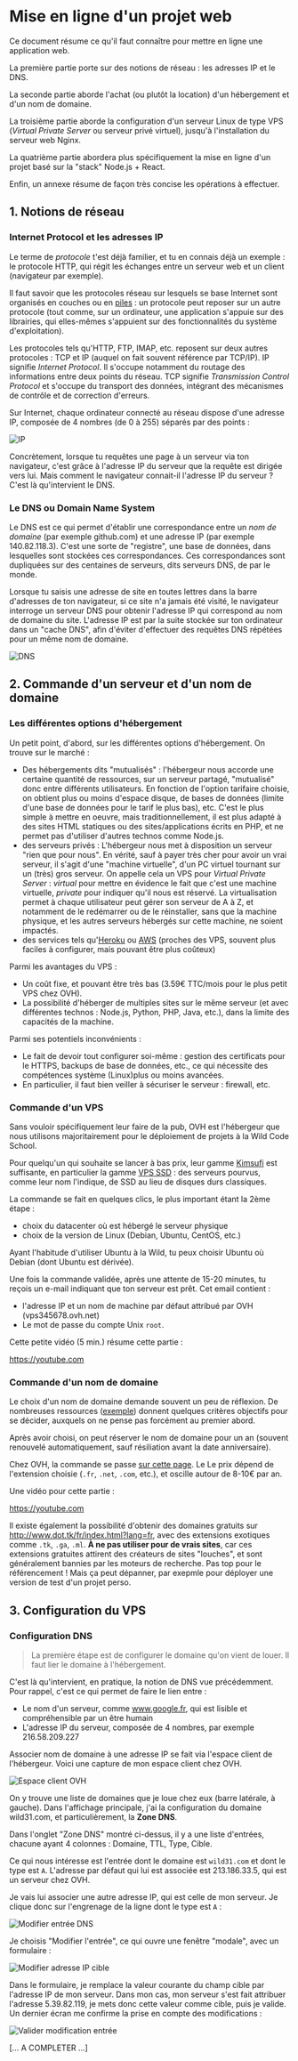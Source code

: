 # Mise en ligne d'un projet web

Ce document résume ce qu'il faut connaître pour mettre en ligne une application web.

La première partie porte sur des notions de réseau : les adresses IP et le DNS.

La seconde partie aborde l'achat (ou plutôt la location) d'un hébergement et d'un nom de domaine.

La troisième partie aborde la configuration d'un serveur Linux de type VPS (*Virtual Private Server* ou serveur privé virtuel), jusqu'à l'installation du serveur web Nginx.

La quatrième partie abordera plus spécifiquement la mise en ligne d'un projet basé sur la "stack" Node.js + React.

Enfin, un annexe résume de façon très concise les opérations à effectuer.

## 1. Notions de réseau

### Internet Protocol et les adresses IP

Le terme de *protocole* t'est déjà familier, et tu en connais déjà un exemple : le protocole HTTP, qui régit les échanges entre un serveur web et un client (navigateur par exemple).

Il faut savoir que les protocoles réseau sur lesquels se base Internet sont organisés en couches ou en [piles](https://fr.wikipedia.org/wiki/Pile_de_protocoles) : un protocole peut reposer sur un autre protocole (tout comme, sur un ordinateur, une application s'appuie sur des librairies, qui elles-mêmes s'appuient sur des fonctionnalités du système d'exploitation).

Les protocoles tels qu'HTTP, FTP, IMAP, etc. reposent sur deux autres protocoles : TCP et IP (auquel on fait souvent référence par TCP/IP). IP signifie *Internet Protocol*. Il s'occupe notamment du routage des informations entre deux points du réseau. TCP signifie *Transmission Control Protocol* et s'occupe du transport des données, intégrant des mécanismes de contrôle et de correction d'erreurs.

Sur Internet, chaque ordinateur connecté au réseau dispose d'une adresse IP, composée de 4 nombres (de 0 à 255) séparés par des points :

![IP](https://raw.githubusercontent.com/bhubr/deploy-projects/master/img/internet-protocol.svg)

Concrètement, lorsque tu requêtes une page à un serveur via ton navigateur, c'est grâce à l'adresse IP du serveur que la requête est dirigée vers lui. Mais comment le navigateur connait-il l'adresse IP du serveur ? C'est là qu'intervient le DNS.

### Le DNS ou Domain Name System

Le DNS est ce qui permet d'établir une correspondance entre un *nom de domaine* (par exemple github.com) et une adresse IP (par exemple 140.82.118.3). C'est une sorte de "registre", une base de données, dans lesquelles sont stockées ces correspondances. Ces correspondances sont dupliquées sur des centaines de serveurs, dits serveurs DNS, de par le monde.

Lorsque tu saisis une adresse de site en toutes lettres dans la barre d'adresses de ton navigateur, si ce site n'a jamais été visité, le navigateur interroge un serveur DNS pour obtenir l'adresse IP qui correspond au nom de domaine du site. L'adresse IP est par la suite stockée sur ton ordinateur dans un "cache DNS", afin d'éviter d'effectuer des requêtes DNS répétées pour un même nom de domaine.

![DNS](https://raw.githubusercontent.com/bhubr/deploy-projects/master/img/domain-name-system.svg)

## 2. Commande d'un serveur et d'un nom de domaine

### Les différentes options d'hébergement

Un petit point, d'abord, sur les différentes options d'hébergement. On trouve sur le marché :

* Des hébergements dits "mutualisés" : l'hébergeur nous accorde une certaine quantité de ressources, sur un serveur partagé, "mutualisé" donc entre différents utilisateurs. En fonction de l'option tarifaire choisie, on obtient plus ou moins d'espace disque, de bases de données (limite d'une base de données pour le tarif le plus bas), etc. C'est le plus simple à mettre en oeuvre, mais traditionnellement, il est plus adapté à des sites HTML statiques ou des sites/applications écrits en PHP, et ne permet pas d'utiliser d'autres technos comme Node.js.
* des serveurs privés : L'hébergeur nous met à disposition un serveur "rien que pour nous". En vérité, sauf à payer très cher pour avoir un vrai serveur, il s'agit d'une "machine virtuelle", d'un PC virtuel tournant sur un (très) gros serveur. On appelle cela un VPS pour *Virtual Private Server* : *virtual* pour mettre en évidence le fait que c'est une machine virtuelle, *private* pour indiquer qu'il nous est réservé. La virtualisation permet à chaque utilisateur peut gérer son serveur de A à Z, et notamment de le redémarrer ou de le réinstaller, sans que la machine physique, et les autres serveurs hébergés sur cette machine, ne soient impactés.
* des services tels qu'[Heroku](https://www.heroku.com/) ou [AWS](https://aws.amazon.com/fr/) (proches des VPS, souvent plus faciles à configurer, mais pouvant être plus coûteux)

Parmi les avantages du VPS :

* Un coût fixe, et pouvant être très bas (3.59€ TTC/mois pour le plus petit VPS chez OVH).
* La possibilité d'héberger de multiples sites sur le même serveur (et avec différentes technos : Node.js, Python, PHP, Java, etc.), dans la limite des capacités de la machine.

Parmi ses potentiels inconvénients :

* Le fait de devoir tout configurer soi-même : gestion des certificats pour le HTTPS, backups de base de données, etc., ce qui nécessite des compétences système (Linux)plus ou moins avancées.
* En particulier, il faut bien veiller à sécuriser le serveur : firewall, etc.

### Commande d'un VPS

Sans vouloir spécifiquement leur faire de la pub, OVH est l'hébergeur que nous utilisons majoritairement pour le déploiement de projets à la Wild Code School.

Pour quelqu'un qui souhaite se lancer à bas prix, leur gamme [Kimsufi](https://www.kimsufi.com/fr/) est suffisante, en particulier la gamme [VPS SSD](https://www.kimsufi.com/fr/vps-ssd.xml) : des serveurs pourvus, comme leur nom l'indique, de SSD au lieu de disques durs classiques.

La commande se fait en quelques clics, le plus important étant la 2ème étape :

* choix du datacenter où est hébergé le serveur physique
* choix de la version de Linux (Debian, Ubuntu, CentOS, etc.)

Ayant l'habitude d'utiliser Ubuntu à la Wild, tu peux choisir Ubuntu où Debian (dont Ubuntu est dérivée).

Une fois la commande validée, après une attente de 15-20 minutes, tu reçois un e-mail indiquant que ton serveur est prêt. Cet email contient :
* l'adresse IP et un nom de machine par défaut attribué par OVH (vps345678.ovh.net)
* Le mot de passe du compte Unix `root`.

Cette petite vidéo (5 min.) résume cette partie :

https://youtube.com

### Commande d'un nom de domaine

Le choix d'un nom de domaine demande souvent un peu de réflexion. De nombreuses ressources ([exemple](https://www.ovh.com/fr/blog/10-regles-choisir-nom-de-domaine/)) donnent quelques critères objectifs pour se décider, auxquels on ne pense pas forcément au premier abord.

Après avoir choisi, on peut réserver le nom de domaine pour un an (souvent renouvelé automatiquement, sauf résiliation avant la date anniversaire).

Chez OVH, la commande se passe [sur cette page](https://www.ovh.com/fr/domaines/). Le Le prix dépend de l'extension choisie (`.fr`, `.net`, `.com`, etc.), et oscille autour de 8-10€ par an.

Une vidéo pour cette partie :

https://youtube.com

Il existe également la possibilité d'obtenir des domaines gratuits sur http://www.dot.tk/fr/index.html?lang=fr, avec des extensions exotiques comme `.tk`, `.ga`, `.ml`. **À ne pas utiliser pour de vrais sites**, car ces extensions gratuites attirent des créateurs de sites "louches", et sont généralement bannies par les moteurs de recherche. Pas top pour le référencement ! Mais ça peut dépanner, par exepmle pour déployer une version de test d'un projet perso.

## 3. Configuration du VPS

### Configuration DNS

> La première étape est de configurer le domaine qu'on vient de louer. Il faut lier
le domaine à l'hébergement.

C'est là qu'intervient, en pratique, la notion de DNS vue précédemment. Pour rappel, c'est ce qui permet de faire le lien entre :

* Le nom d'un serveur, comme www.google.fr, qui est lisible et compréhensible par un être humain
* L'adresse IP du serveur, composée de 4 nombres, par exemple 216.58.209.227

Associer nom de domaine à une adresse IP se fait via l'espace client de l'hébergeur. Voici une capture de mon espace client chez OVH.

![Espace client OVH](https://github.com/bhubr/deploy-projects/raw/master/img/espace-client-ovh-zone-dns.png)

On y trouve une liste de domaines que je loue chez eux (barre latérale, à gauche). Dans l'affichage principale, j'ai la configuration du domaine wild31.com, et particulièrement, la **Zone DNS**.

Dans l'onglet "Zone DNS" montré ci-dessus, il y a une liste d'entrées, chacune ayant 4 colonnes : Domaine, TTL, Type, Cible.

Ce qui nous intéresse est l'entrée dont le domaine est `wild31.com` et dont le type est `A`.
L'adresse par défaut qui lui est associée est 213.186.33.5, qui est un serveur chez
OVH.

Je vais lui associer une autre adresse IP, qui est celle de mon serveur. Je clique donc sur l'engrenage de la ligne
dont le type est `A` :

![Modifier entrée DNS](https://github.com/bhubr/deploy-projects/raw/master/img/zone-dns-modifier.png)

Je choisis "Modifier l'entrée", ce qui ouvre une fenêtre "modale", avec un formulaire :

![Modifier adresse IP cible](https://github.com/bhubr/deploy-projects/raw/master/img/zone-dns-ip.png)

Dans le formulaire, je remplace la valeur courante du champ cible par l'adresse IP de mon serveur.
Dans mon cas, mon serveur s'est fait attribuer l'adresse 5.39.82.119, je mets donc cette valeur comme cible, puis je valide. Un dernier écran me confirme la prise en compte des modifications :

![Valider modification entrée](https://github.com/bhubr/deploy-projects/raw/master/img/zone-dns-valider.png)


[... A COMPLETER ...]
